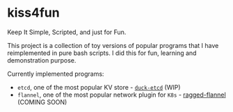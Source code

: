 # kiss4fun

Keep It Simple, Scripted, and just for Fun.

This project is a collection of toy versions of popular programs that I have reimplemented in pure bash scripts.
I did this for fun, learning and demonstration purpose.

Currently implemented programs:

- `etcd`, one of the most popular KV store - [`duck-etcd`](./duck-etcd) (WIP)
- `flannel`, one of the most popular network plugin for `K8s` - [ragged-flannel](./ragged-flannel) (COMING SOON)
